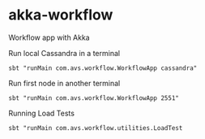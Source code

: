 # akka-workflow
Workflow app with Akka

Run local Cassandra in a terminal

`sbt "runMain com.avs.workflow.WorkflowApp cassandra"`

Run first node in another terminal

`sbt "runMain com.avs.workflow.WorkflowApp 2551"`

Running Load Tests

`sbt "runMain com.avs.workflow.utilities.LoadTest`

